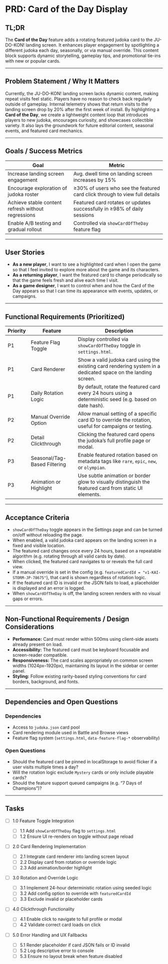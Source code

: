 # PRD: Card of the Day Display

## TL;DR

The **Card of the Day** feature adds a rotating featured judoka card to the JU-DO-KON! landing screen. It enhances player engagement by spotlighting a different judoka each day, seasonally, or via manual override. This content block supports dynamic storytelling, gameplay tips, and promotional tie-ins with new or popular cards.

---

## Problem Statement / Why It Matters

Currently, the JU-DO-KON! landing screen lacks dynamic content, making repeat visits feel static. Players have no reason to check back regularly outside of gameplay. Internal telemetry shows that return visits to the landing screen drop by 20% after the first week of install. By highlighting a **Card of the Day**, we create a lightweight content loop that introduces players to new judoka, encourages curiosity, and showcases collectible variety. It also lays the groundwork for future editorial content, seasonal events, and featured card mechanics.

---

## Goals / Success Metrics

| Goal                                               | Metric                                                                     |
| -------------------------------------------------- | -------------------------------------------------------------------------- |
| Increase landing screen engagement                 | Avg. dwell time on landing screen increases by 15%                         |
| Encourage exploration of judoka roster             | ≥30% of users who see the featured card click through to view full details |
| Achieve stable content refresh without regressions | Featured card rotates or updates successfully in ≥98% of daily sessions    |
| Enable A/B testing and gradual rollout             | Controlled via `showCardOfTheDay` feature flag                             |

---

## User Stories

- **As a new player**, I want to see a highlighted card when I open the game so that I feel invited to explore more about the game and its characters.
- **As a returning player**, I want the featured card to change periodically so that the game feels fresh and alive each time I visit.
- **As a game designer**, I want to control when and how the Card of the Day appears so that I can time its appearance with events, updates, or campaigns.

---

## Functional Requirements (Prioritized)

| Priority | Feature                      | Description                                                                                                   |
| -------- | ---------------------------- | ------------------------------------------------------------------------------------------------------------- |
| P1       | Feature Flag Toggle          | Display controlled via `showCardOfTheDay` toggle in `settings.html`.                                          |
| P1       | Card Renderer                | Show a valid judoka card using the existing card rendering system in a dedicated space on the landing screen. |
| P1       | Daily Rotation Logic         | By default, rotate the featured card every 24 hours using a deterministic seed (e.g. based on date hash).     |
| P2       | Manual Override Option       | Allow manual setting of a specific card ID to override the rotation, useful for campaigns or testing.         |
| P2       | Detail Clickthrough          | Clicking the featured card opens the judoka’s full profile page or modal.                                     |
| P3       | Seasonal/Tag-Based Filtering | Enable featured rotation based on metadata tags like `rare`, `epic`, `new`, or `olympian`.                    |
| P3       | Animation or Highlight       | Use subtle animation or border glow to visually distinguish the featured card from static UI elements.        |

---

## Acceptance Criteria

- `showCardOfTheDay` toggle appears in the Settings page and can be turned on/off without reloading the page.
- When enabled, a valid judoka card appears on the landing screen in a fixed and visible location.
- The featured card changes once every 24 hours, based on a repeatable algorithm (e.g. rotating through all valid cards by date).
- When clicked, the featured card navigates to or reveals the full card view.
- If a manual override is set in the config (e.g. `featuredCardId = "v1-KAI-STORM-JP-78675"`), that card is shown regardless of rotation logic.
- If the featured card ID is invalid or the JSON fails to load, a placeholder is displayed and an error is logged.
- When `showCardOfTheDay` is off, the landing screen renders with no visual gaps or errors.

---

## Non-Functional Requirements / Design Considerations

- **Performance:** Card must render within 500ms using client-side assets already present on load.
- **Accessibility:** The featured card must be keyboard focusable and screen-reader compatible.
- **Responsiveness:** The card scales appropriately on common screen widths (1024px–1920px), maintaining its layout in the sidebar or center panel.
- **Styling:** Follow existing rarity-based styling conventions for card borders, background, and fonts.

---

## Dependencies and Open Questions

### Dependencies

- Access to `judoka.json` card pool
- Card rendering module used in Battle and Browse views
- Feature flag system (`settings.html`, `data-feature-flag-*` observability)

### Open Questions

- Should the featured card be pinned in localStorage to avoid flicker if a user visits multiple times a day?
- Will the rotation logic exclude `Mystery` cards or only include playable cards?
- Should the feature support queued campaigns (e.g. “7 Days of Champions”)?

---

## Tasks

- [ ] 1.0 Feature Toggle Integration

  - [ ] 1.1 Add `showCardOfTheDay` flag to `settings.html`
  - [ ] 1.2 Ensure UI re-renders on toggle without page reload

- [ ] 2.0 Card Rendering Implementation

  - [ ] 2.1 Integrate card renderer into landing screen layout
  - [ ] 2.2 Display card from rotation or override logic
  - [ ] 2.3 Add animation/border highlight

- [ ] 3.0 Rotation and Override Logic

  - [ ] 3.1 Implement 24-hour deterministic rotation using seeded logic
  - [ ] 3.2 Add config option to override with `featuredCardId`
  - [ ] 3.3 Exclude invalid or placeholder cards

- [ ] 4.0 Clickthrough Functionality

  - [ ] 4.1 Enable click to navigate to full profile or modal
  - [ ] 4.2 Validate correct card loads on click

- [ ] 5.0 Error Handling and UX Fallbacks
  - [ ] 5.1 Render placeholder if card JSON fails or ID invalid
  - [ ] 5.2 Log descriptive error to console
  - [ ] 5.3 Ensure no layout break when feature disabled
